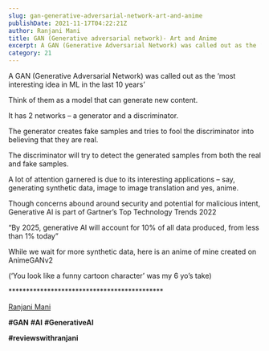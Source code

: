 ```yaml
---
slug: gan-generative-adversarial-network-art-and-anime
publishDate: 2021-11-17T04:22:21Z
author: Ranjani Mani
title: GAN (Generative adversarial network)- Art and Anime 
excerpt: A GAN (Generative Adversarial Network) was called out as the ‘most interesting idea in ML in the last 10 years’ Think of them as a model that can generate new content. It has 2 networks – a generator and a discriminator. The generator creates fake samples and tries to fool the discriminator into believing that  ... 
category: 21
---
```


A GAN (Generative Adversarial Network) was called out as the ‘most interesting idea in ML in the last 10 years’

Think of them as a model that can generate new content.

It has 2 networks – a generator and a discriminator.

The generator creates fake samples and tries to fool the discriminator into believing that they are real.

The discriminator will try to detect the generated samples from both the real and fake samples.

A lot of attention garnered is due to its interesting applications – say, generating synthetic data, image to image translation and yes, anime.

Though concerns abound around security and potential for malicious intent, Generative AI is part of Gartner’s Top Technology Trends 2022

“By 2025, generative AI will account for 10% of all data produced, from less than 1% today”

While we wait for more synthetic data, here is an anime of mine created on AnimeGANv2

(‘You look like a funny cartoon character’ was my 6 yo’s take)

\*\*\*\*\*\*\*\*\*\*\*\*\*\*\*\*\*\*\*\*\*\*\*\*\*\*\*\*\*\*\*\*\*\*\*\*\*\*\*\*\*\*\*\*

[Ranjani Mani](https://www.linkedin.com/feed/#)

**#GAN** **#AI** **#GenerativeAI**

**#reviewswithranjani**